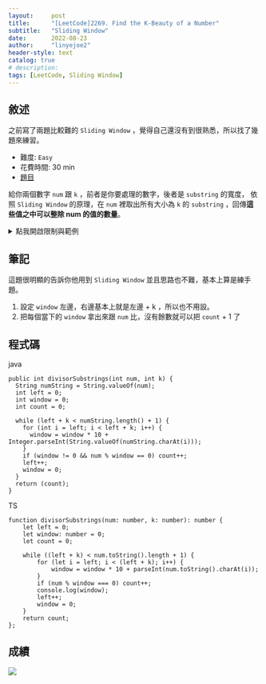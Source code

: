 ```yaml
---
layout:     post
title:      "[LeetCode]2269. Find the K-Beauty of a Number"
subtitle:   "Sliding Window"
date:       2022-08-23
author:     "linyejoe2"
header-style: text
catalog: true
# description: 
tags: [LeetCode, Sliding Window]
---
```




## 敘述

之前寫了兩題比較難的 `Sliding Window` ，覺得自己還沒有到很熟悉，所以找了幾題來練習。

+ 難度: `Easy`
+ 花費時間: 30 min
+ [題目](https://leetcode.com/problems/find-the-k-beauty-of-a-number/)

給你兩個數字 `num` 跟 `k` ，前者是你要處理的數字，後者是 `substring` 的寬度，
依照 `Sliding Window` 的原理，在 `num` 裡取出所有大小為 `k` 的 `substring` ，回傳**這些值之中可以整除 num 的值的數量**。

<!--more-->

<details><summary>點我開啟限制與範例</summary>
    <pre>

**限制:**

-   `1 <= num <= 109`
-   `1 <= k <= num.length` (taking `num` as a string)

**Example 1:**

```=
Input: num = 240, k = 2
Output: 2
Explanation: The following are the substrings of num of length k:
- "24" from "240": 24 is a divisor of 240.
- "40" from "240": 40 is a divisor of 240.
Therefore, the k-beauty is 2.
```

**Example 2:**

```=
Input: num = 430043, k = 2
Output: 2
Explanation: The following are the substrings of num of length k:
- "43" from "430043": 43 is a divisor of 430043.
- "30" from "430043": 30 is not a divisor of 430043.
- "00" from "430043": 0 is not a divisor of 430043.
- "04" from "430043": 4 is not a divisor of 430043.
- "43" from "430043": 43 is a divisor of 430043.
Therefore, the k-beauty is 2.
```

**Example 3:**

```=
Input: s = "pwwkew"
Output: 3
Explanation: The answer is "wke", with the length of 3.
Notice that the answer must be a substring, "pwke" is a subsequence and not a substring.
```
</pre></details>

## 筆記

這題很明顯的告訴你他用到 `Sliding Window`
並且思路也不難，基本上算是練手題。

1. 設定 `window` 左邊，右邊基本上就是左邊 + k ，所以也不用設。
2. 把每個當下的 `window` 拿出來跟 `num` 比，沒有餘數就可以把 `count` + 1 了

## 程式碼


java
```java=
public int divisorSubstrings(int num, int k) {
  String numString = String.valueOf(num);
  int left = 0;
  int window = 0;
  int count = 0;

  while (left + k < numString.length() + 1) {
    for (int i = left; i < left + k; i++) {
      window = window * 10 + Integer.parseInt(String.valueOf(numString.charAt(i)));
    }
    if (window != 0 && num % window == 0) count++;
    left++;
    window = 0;
  }
  return (count);
}
```

TS
```typescript=
function divisorSubstrings(num: number, k: number): number {
    let left = 0;
    let window: number = 0;
    let count = 0;

    while ((left + k) < num.toString().length + 1) {
        for (let i = left; i < (left + k); i++) {
            window = window * 10 + parseInt(num.toString().charAt(i));
        }
        if (num % window === 0) count++;
        console.log(window);
        left++;
        window = 0;
    }
    return count;
};
```

## 成績

![](https://i.imgur.com/3qt5Xge.png)


<details style='display:none;'><summary>點我開啟舊寫法/失敗寫法</summary>
<pre>



</pre></details>

<!-- ##### 參考資料 -->